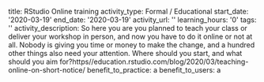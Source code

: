 title: RStudio Online training
activity_type: Formal / Educational
start_date: '2020-03-19'
end_date: '2020-03-19'
activity_url: ''
learning_hours: '0'
tags: ''
activity_description: So here you are you planned to teach your class or deliver your
  workshop in person, and now you have to do it online or not at all. Nobody is giving
  you time or money to make the change, and a hundred other things also need your
  attention. Where should you start, and what should you aim for?https//education.rstudio.com/blog/2020/03/teaching-online-on-short-notice/
benefit_to_practice: a
benefit_to_users: a
